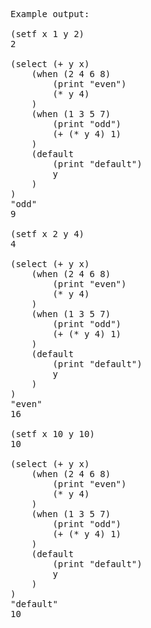 <pre>
Example output:

(setf x 1 y 2)  
2  

(select (+ y x)  
    (when (2 4 6 8)  
        (print "even")  
        (* y 4)  
    )  
    (when (1 3 5 7)  
        (print "odd")  
        (+ (* y 4) 1)  
    )  
    (default  
        (print "default")  
        y  
    )  
)  
"odd"  
9  

(setf x 2 y 4)  
4  

(select (+ y x)  
    (when (2 4 6 8)  
        (print "even")  
        (* y 4)  
    )  
    (when (1 3 5 7)  
        (print "odd")  
        (+ (* y 4) 1)  
    )  
    (default  
        (print "default")  
        y  
    )  
)  
"even"  
16  

(setf x 10 y 10)  
10  

(select (+ y x)  
    (when (2 4 6 8)  
        (print "even")  
        (* y 4)  
    )  
    (when (1 3 5 7)  
        (print "odd")  
        (+ (* y 4) 1)  
    )  
    (default  
        (print "default")  
        y  
    )  
)  
"default"  
10  
</pre>
